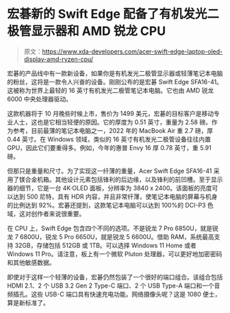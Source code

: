# 宏碁新的 Swift Edge 配备了有机发光二极管显示器和 AMD 锐龙 CPU

> 原文：<https://www.xda-developers.com/acer-swift-edge-laptop-oled-display-amd-ryzen-cpu/>

宏碁的产品线中有一款新设备，如果你是有机发光二极管显示器或轻薄笔记本电脑的粉丝，这将是一款令人兴奋的设备。刚刚公布的是宏碁 Swift Edge SFA16-41。这被称为世界上最轻的 16 英寸有机发光二极管笔记本电脑。它也由 AMD 锐龙 6000 中央处理器驱动。

这款机器将于 10 月晚些时候上市，售价为 1499 美元，宏碁的目标客户是移动专业人士，这也是它相当轻便的原因。它的厚度为 0.51 英寸，重量为 2.58 磅。作为参考，目前最薄的笔记本电脑之一，2022 年的 MacBook Air 重 2.7 磅，厚 0.44 英寸。在 Windows 领域，类似的 16 英寸有机发光二极管设备往往内置 GPU，因此它们要重得多。例如，今年的惠普 Envy 16 厚 0.78 英寸，重 5.91 磅。

但那只是重量和尺寸。为了实现这一纤薄的重量，Acer Swift Edge SFA16-41 采用了镁合金机箱。其他设计元素包括锋利的后边缘，以及锋利的前凹槽。至于显示器的细节，它是一台 4K·OLED 面板，分辨率为 3840 x 2400。该面板的亮度可以达到 500 尼特，具有 HDR 内容，并且非常纤薄，使笔记本电脑的屏幕与机身的比例达到 92%。宏碁还提到，这款笔记本电脑可以达到 100%的 DCI-P3 色域，这对创作者来说很重要。

在 CPU 上，Swift Edge 包含四个不同的选项。不是锐龙 7 Pro 6850U，就是锐龙 7 6800U，锐龙 5 Pro 6650U，就是锐龙 5 6600U。借助 RAM，系统最高支持 32GB，存储包括 512GB 或 1TB。可以选择 Windows 11 Home 或者 Windows 11 Pro。请注意，板上有一个微软 Pluton 处理器，可以更好地加密密码和其他敏感数据。

即使对于这样一个轻薄的设备，宏碁仍然包装了一个很好的端口组合。该组合包括 HDMI 2.1、2 个 USB 3.2 Gen 2 Type-C 端口、2 个 USB Type-A 端口和一个音频插孔。这些 USB-C 端口具有快速充电功能。网络摄像头呢？这是 1080 便士，算是新标准了。
